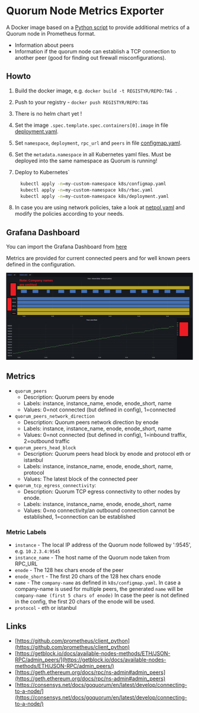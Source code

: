 # Quorum Node Metrics Exporter

A Docker image based on a [Python script](./source/main.py) to provide additional metrics of a Quorum node in Prometheus format.

- Information about peers
- Information if the quorum node can establish a TCP connection to another peer (good for finding out firewall misconfigurations).

## Howto

1. Build the docker image, e.g. `docker build -t REGISTYR/REPO:TAG .`
2. Push to your registry - `docker push REGISTYR/REPO:TAG`
3. There is no helm chart yet !
4. Set the image `.spec.template.spec.containers[0].image` in file [deployment.yaml](./k8s/deployment.yaml).
5. Set `namespace`, `deployment`, `rpc_url` and  `peers` in file [configmap.yaml](./k8s/configmap.yaml).
6. Set the `metadata.namespace` in all Kubernetes yaml files. Must be deployed into the same namespace as Quorum is running!
7. Deploy to Kubernetes`

      ```bash
        kubectl apply -n=my-custom-namespace k8s/configmap.yaml
        kubectl apply -n=my-custom-namespace k8s/rbac.yaml
        kubectl apply -n=my-custom-namespace k8s/deployment.yaml
      ```

8. In case you are using network policies, take a look at [netpol.yaml](./k8s/netpol.yaml) and modify the policies according to your needs.

## Grafana Dashboard

You can import the Grafana Dashboard from [here](./docs/grafana_dashboard_peers_overview.json)

Metrics are provided for current connected peers and for well known peers defined in the configuration.

![Grafana Dashboard](./docs/grafana_dashboard_peers_overview.png)

## Metrics

- `quorum_peers`
  - Description: Quorum peers by enode
  - Labels: instance, instance_name, enode, enode_short, name
  - Values: 0=not connected (but defined in config), 1=connected
- `quorum_peers_network_direction`
  - Description: Quorum peers network direction by enode
  - Labels: instance, instance_name, enode, enode_short, name
  - Values: 0=not connected (but defined in config), 1=inbound traffix, 2=outbound traffic
- `quorum_peers_head_block`
  - Description: Quorum peers head block by enode and protocol eth or istanbul
  - Labels: instance, instance_name, enode, enode_short, name, protocol
  - Values: The latest block of the connected peer
- `quorum_tcp_egress_connectivity`:
  - Description: Quorum TCP egress connectivity to other nodes by enode.
  - Labels: instance, instance_name, enode, enode_short, name
  - Values: 0=no connectivity/an outbound connection cannot be established, 1=connection can be established

### Metric Labels

- `instance` - The local IP address of the Quorum node followed by ':9545', e.g. `10.2.3.4:9545`
- `instance_name` - The host name of the Quorum node taken from RPC_URL
- `enode` - The 128 hex chars enode of the peer
- `enode_short` - The first 20 chars of the 128 hex chars enode
- `name` - The `company-name` as defined in `k8s/configmap.yaml`.
   In case a company-name is used for multiple peers, the generated `name` will be `company-name (first 5 chars of enode)`
   In case the peer is not defined in the config, the first 20 chars of the enode will be used.
- `protocol` - eth or istanbul

## Links

- [https://github.com/prometheus/client_python](https://github.com/prometheus/client_python)
- [https://getblock.io/docs/available-nodes-methods/ETH/JSON-RPC/admin_peers/](https://getblock.io/docs/available-nodes-methods/ETH/JSON-RPC/admin_peers/)
- [https://geth.ethereum.org/docs/rpc/ns-admin#admin_peers](https://geth.ethereum.org/docs/rpc/ns-admin#admin_peers)
- [https://consensys.net/docs/goquorum/en/latest/develop/connecting-to-a-node/](https://consensys.net/docs/goquorum/en/latest/develop/connecting-to-a-node/)
